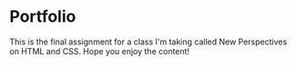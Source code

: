 # Portfolio 
<p>This is the final assignment for a class I'm taking called New Perspectives on HTML and CSS. Hope you enjoy the content!</p>
